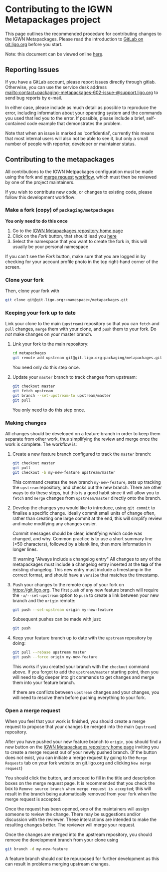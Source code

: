 # Contributing to the IGWN Metapackages project

This page outlines the recommended procedure for contributing changes
to the IGWN Metapackages.
Please read the introduction to
[GitLab on git.ligo.org](https://computing.docs.ligo.org/guide/services/gitlab/)
before you start.

Note: this document can be viewed online
[here](https://packaging.docs.ligo.org/metapackages/guide/).

<!-- INCLUDE -->

## Reporting Issues

If you have a GitLab account, please report issues directly through gitlab.
Otherwise, you can use the service desk address
<mailto:contact+packaging-metapackages-602-issue-@support.ligo.org>
to send bug reports by e-mail.

In either case, please include as much detail as possible to reproduce the error,
including information about your operating system and the commands you used that
led you to the error.
If possible, please include a brief, self-contained code example that demonstrates the problem.

Note that when an issue is marked as 'confidential',
currently this means that most internal users will also not be able to see it,
but only a small number of people with reporter, developer or maintainer status.

## Contributing to the metapackages

All contributions to the IGWN Metpackages configuration must be made using the
fork and
[merge request](https://git.ligo.org/help/user/project/merge_requests/index.md)
[workflow](https://git.ligo.org/help/user/project/repository/forking_workflow.md),
which must then be reviewed by one of the project maintainers.

If you wish to contribute new code, or changes to existing code, please
follow this development workflow:

### Make a fork (copy) of `packaging/metpackages`

**You only need to do this once**

1. Go to the
   [IGWN Metapackages repository home page](https://git.ligo.org/packaging/metapackages/)
2. Click on the *Fork* button, that should lead you
   [here](https://git.ligo.org/packaging/metapackages/-/forks/new)
3. Select the namespace that you want to create the fork in, this will
   usually be your personal namespace

If you can't see the *Fork* button, make sure that you are logged in by
checking for your account profile photo in the top right-hand corner of the
screen.

### Clone your fork

Then, clone your fork with

```bash
git clone git@git.ligo.org:<namespace>/metapackages.git
```

### Keeping your fork up to date

Link your clone to the main (`upstream`) repository so that you can `fetch`
and `pull` changes, `merge` them with your clone, and `push` them to your
fork.
Do *not* make changes on your master branch.

1.  Link your fork to the main repository:

    ```bash
    cd metapackages
    git remote add upstream git@git.ligo.org:packaging/metapackages.git
    ```

    You need only do this step once.

2.  Update your `master` branch to track changes from upstream:

    ```bash
    git checkout master
    git fetch upstream
    git branch --set-upstream-to upstream/master
    git pull
    ```

    You only need to do this step once.

### Making changes

All changes should be developed on a feature branch in order to keep them
separate from other work, thus simplifying the review and merge once the
work is complete.
The workflow is:

1.  Create a new feature branch configured to track the `master` branch:

    ```bash
    git checkout master
    git pull
    git checkout -b my-new-feature upstream/master
    ```

    This command creates the new branch `my-new-feature`, sets up tracking the
    `upstream` repository, and checks out the new branch.
    There are other ways to do these steps, but this is a good habit since it will
    allow you to `fetch` and `merge` changes from `upstream/master` directly onto the branch.

2.  Develop the changes you would like to introduce, using `git commit` to
    finalise a specific change.
    Ideally commit small units of change often, rather than creating one large
    commit at the end, this will simplify review and make modifying any
    changes easier.

    Commit messages should be clear, identifying which code was changed, and why.
    Common practice is to use a short summary line (<50 characters), followed
    by a blank line, then more information in longer lines.

    !!! warning "Always include a changelog entry"
        All changes to any of the metapackages must include a changelog entry
        inserted at the **top** of the existing changelog.
        This new entry must include a timestamp in the correct format, and should
        have a `version` that matches the timestamp.

2.  Push your changes to the remote copy of your fork on <https://git.ligo.org>.
    The first `push` of any new feature branch will require the
    `-u/--set-upstream` option to `push` to create a link between your new
    branch and the `origin` remote:

    ```bash
    git push --set-upstream origin my-new-feature
    ```

    Subsequent pushes can be made with just:

    ```bash
    git push
    ```

3.  Keep your feature branch up to date with the `upstream` repository by doing:

    ```bash
    git pull --rebase upstream master
    git push --force origin my-new-feature
    ```

    This works if you created your branch with the `checkout` command above.
    If you forgot to add the `upstream/master` starting point, then you will
    need to dig deeper into git commands to get changes and merge them into
    your feature branch.

    If there are conflicts between `upstream` changes and your changes, you
    will need to resolve them before pushing everything to your fork.

### Open a merge request

When you feel that your work is finished, you should create a merge request
to propose that your changes be merged into the main (`upstream`) repository.

After you have pushed your new feature branch to `origin`, you should find a
new button on the
[IGWN Metapackages repository home page](https://git.ligo.org/packaging/metapackages/)
inviting you to create a merge request out of your newly pushed branch.
(If the button does not exist, you can initiate a merge request by going to
the `Merge Requests` tab on your fork website on git.ligo.org and clicking
`New merge request`)

You should click the button, and proceed to fill in the title and description
boxes on the merge request page.
It is recommended that you check the box to `Remove source branch when merge
request is accepted`; this will result in the branch being automatically
removed from your fork when the merge request is accepted.

Once the request has been opened, one of the maintainers will assign someone
to review the change.
There may be suggestions and/or discussion with the reviewer.
These interactions are intended to make the resulting changes better.
The reviewer will merge your request.

Once the changes are merged into the upstream repository, you should remove
the development branch from your clone using

```bash
git branch -d my-new-feature
```

A feature branch should *not* be repurposed for further development as this
can result in problems merging upstream changes.
